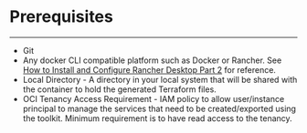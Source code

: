 # **Prerequisites**
---

- Git
- Any docker CLI compatible platform such as Docker or Rancher. See [How to Install and Configure Rancher Desktop Part 2](https://www.youtube.com/watch?v=2QNAOJpeJZc) for reference.
- Local Directory - A directory in your local system that will be shared with the container to hold the generated Terraform files.
- OCI Tenancy Access Requirement - IAM policy to allow user/instance principal to manage the services that need to be created/exported using the toolkit. Minimum requirement is to have read access to the tenancy.

